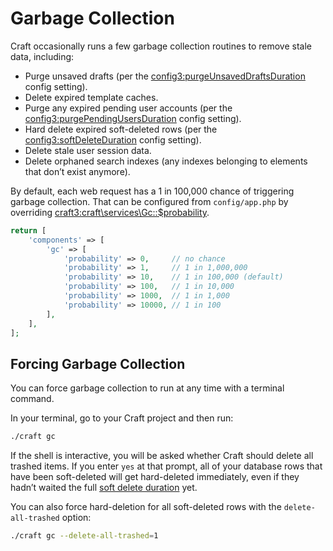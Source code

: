 # Garbage Collection

Craft occasionally runs a few garbage collection routines to remove stale data, including:

- Purge unsaved drafts (per the <config3:purgeUnsavedDraftsDuration> config setting).
- Delete expired template caches.
- Purge any expired pending user accounts (per the <config3:purgePendingUsersDuration> config setting).
- Hard delete expired soft-deleted rows (per the <config3:softDeleteDuration> config setting). 
- Delete stale user session data.
- Delete orphaned search indexes (any indexes belonging to elements that don’t exist anymore).

By default, each web request has a 1 in 100,000 chance of triggering garbage collection. That can be configured from `config/app.php` by overriding <craft3:craft\services\Gc::$probability>.

```php
return [
    'components' => [
        'gc' => [
            'probability' => 0,     // no chance
            'probability' => 1,     // 1 in 1,000,000
            'probability' => 10,    // 1 in 100,000 (default)
            'probability' => 100,   // 1 in 10,000
            'probability' => 1000,  // 1 in 1,000
            'probability' => 10000, // 1 in 100
        ],
    ],
];
```

## Forcing Garbage Collection

You can force garbage collection to run at any time with a terminal command.

In your terminal, go to your Craft project and then run:

```bash
./craft gc
```

If the shell is interactive, you will be asked whether Craft should delete all trashed items. If you enter `yes` at that prompt, all of your database rows that have been soft-deleted will get hard-deleted immediately, even if they hadn’t waited the full [soft delete duration](config3:softDeleteDuration) yet.

You can also force hard-deletion for all soft-deleted rows with the `delete-all-trashed` option:

```bash
./craft gc --delete-all-trashed=1
```
